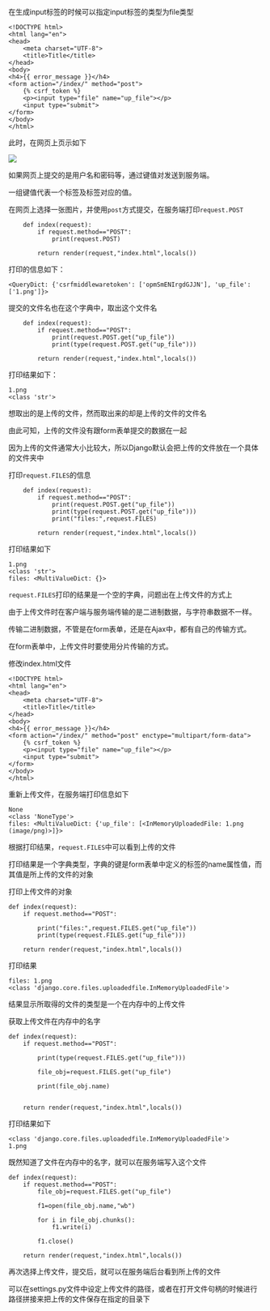 在生成input标签的时候可以指定input标签的类型为file类型

    <!DOCTYPE html>
    <html lang="en">
    <head>
        <meta charset="UTF-8">
        <title>Title</title>
    </head>
    <body>
    <h4>{{ error_message }}</h4>
    <form action="/index/" method="post">
        {% csrf_token %}
        <p><input type="file" name="up_file"></p>
        <input type="submit">
    </form>
    </body>
    </html>

此时，在网页上页示如下

![](http://images2017.cnblogs.com/blog/1133627/201710/1133627-20171006200828740-1741589799.png)

如果网页上提交的是用户名和密码等，通过键值对发送到服务端。

一组键值代表一个标签及标签对应的值。

在网页上选择一张图片，并使用`post`方式提交，在服务端打印`request.POST`

        def index(request):
            if request.method=="POST":
                print(request.POST)
        
            return render(request,"index.html",locals())
        
打印的信息如下：

    <QueryDict: {'csrfmiddlewaretoken': ['opmSmENIrgdGJJN'], 'up_file': ['1.png']}>

提交的文件名也在这个字典中，取出这个文件名

        def index(request):
            if request.method=="POST":
                print(request.POST.get("up_file"))
                print(type(request.POST.get("up_file")))
        
            return render(request,"index.html",locals())
        
打印结果如下：

    1.png
    <class 'str'>
    
想取出的是上传的文件，然而取出来的却是上传的文件的文件名

由此可知，上传的文件没有跟form表单提交的数据在一起

因为上传的文件通常大小比较大，所以Django默认会把上传的文件放在一个具体的文件夹中

打印`request.FILES`的信息

        def index(request):
            if request.method=="POST":
                print(request.POST.get("up_file"))
                print(type(request.POST.get("up_file")))
                print("files:",request.FILES)
        
            return render(request,"index.html",locals())

打印结果如下

    1.png
    <class 'str'>
    files: <MultiValueDict: {}>

`request.FILES`打印的结果是一个空的字典，问题出在上传文件的方式上

由于上传文件时在客户端与服务端传输的是二进制数据，与字符串数据不一样。

传输二进制数据，不管是在form表单，还是在Ajax中，都有自己的传输方式。

在form表单中，上传文件时要使用分片传输的方式。

修改index.html文件

    <!DOCTYPE html>
    <html lang="en">
    <head>
        <meta charset="UTF-8">
        <title>Title</title>
    </head>
    <body>
    <h4>{{ error_message }}</h4>
    <form action="/index/" method="post" enctype="multipart/form-data">
        {% csrf_token %}
        <p><input type="file" name="up_file"></p>
        <input type="submit">
    </form>
    </body>
    </html>
    
重新上传文件，在服务端打印信息如下

    None
    <class 'NoneType'>
    files: <MultiValueDict: {'up_file': [<InMemoryUploadedFile: 1.png (image/png)>]}>
    
根据打印结果，`request.FILES`中可以看到上传的文件

打印结果是一个字典类型，字典的键是form表单中定义的标签的name属性值，而其值是所上传的文件的对象

打印上传文件的对象

    def index(request):
        if request.method=="POST":
    
            print("files:",request.FILES.get("up_file"))
            print(type(request.FILES.get("up_file")))
    
        return render(request,"index.html",locals())
打印结果

    files: 1.png
    <class 'django.core.files.uploadedfile.InMemoryUploadedFile'>

结果显示所取得的文件的类型是一个在内存中的上传文件

获取上传文件在内存中的名字

    def index(request):
        if request.method=="POST":
    
            print(type(request.FILES.get("up_file")))
    
            file_obj=request.FILES.get("up_file")
    
            print(file_obj.name)
    
    
        return render(request,"index.html",locals())

打印结果如下

    <class 'django.core.files.uploadedfile.InMemoryUploadedFile'>
    1.png

既然知道了文件在内存中的名字，就可以在服务端写入这个文件

    def index(request):
        if request.method=="POST":
            file_obj=request.FILES.get("up_file")
    
            f1=open(file_obj.name,"wb")
    
            for i in file_obj.chunks():
                f1.write(i)
    
            f1.close()
    
        return render(request,"index.html",locals())
再次选择上传文件，提交后，就可以在服务端后台看到所上传的文件

可以在settings.py文件中设定上传文件的路径，或者在打开文件句柄的时候进行路径拼接来把上传的文件保存在指定的目录下